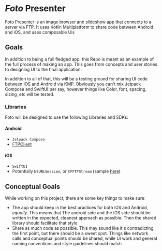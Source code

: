 # *Foto* Presenter


Foto Presenter is an image browser and slideshow app that connects to a server via FTP. It uses Kotlin Multiplatform to share code between Android and iOS, and uses composable UIs


## Goals

In addition to being a full fledged app, this Repo is meant as an example of the full process of making an app. This goes from concepts and user stories to designing UI to the final application.

In addition to all of that, this will be a testing ground for sharing UI code between iOS and Android via KMP. Obviously you can't mix Jetpack Compose and SwiftUI per say, however things like Color, font, spacing, sizing, etc will be tested.

### Libraries

Foto will be designed to use the following Libraries and SDKs:

#### Android
* `Jetpack Compose`
* [FTPClient](https://commons.apache.org/proper/commons-net/apidocs/org/apache/commons/net/ftp/FTPClient.html)

#### iOS
* `SwiftUI`
* Potentially `NSURLSession`, or `CFFTPStream` (sample [here](https://developer.apple.com/library/archive/samplecode/SimpleFTPSample/Introduction/Intro.html))

## Conceptual Goals

While working on this project, there are some key things to make sure:

* The app should keep in the best practices for both iOS and Android, *equally*. This means that The android side and the iOS side should be written in the expected, cleanest approach as possible. Then the shared library should facilitate that style
* Share as much code as possible. This may sound like it's contradicting the first point, but there should be a sweet spot. Things like network calls and conceptual points should be shared, while UI work and general naming conventions and style guidelines should match
